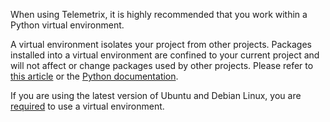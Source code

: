 When using Telemetrix, it is highly recommended that you work within a Python virtual 
environment.

A virtual environment isolates your project from other projects. 
Packages installed into a virtual environment are confined to your 
current project and will not affect or change packages used by other projects. 
Please refer to  [this article](https://python.land/virtual-environments/virtualenv)
or the [Python documentation](https://docs.python.org/3/tutorial/venv.html).

If you are using the latest version of Ubuntu and Debian Linux, you are
[required](https://www.omgubuntu.co.uk/2023/04/pip-install-error-externally-managed-environment-fix)
to use a virtual environment.

